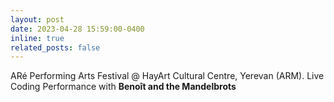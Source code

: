 ```yaml
---
layout: post
date: 2023-04-28 15:59:00-0400
inline: true
related_posts: false
---
```


ARé Performing Arts Festival @ HayArt Cultural Centre, Yerevan (ARM). Live Coding Performance with **Benoît and the Mandelbrots**